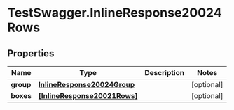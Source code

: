 # TestSwagger.InlineResponse20024Rows

## Properties

Name | Type | Description | Notes
------------ | ------------- | ------------- | -------------
**group** | [**InlineResponse20024Group**](InlineResponse20024Group.md) |  | [optional] 
**boxes** | [**[InlineResponse20021Rows]**](InlineResponse20021Rows.md) |  | [optional] 



